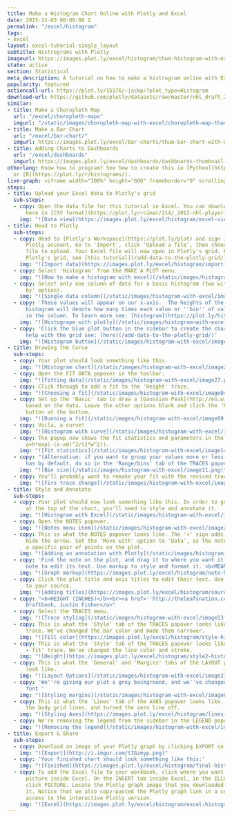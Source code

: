 ```yaml
---
title: Make a Histogram Chart Online with Plotly and Excel
date: 2015-11-03 00:00:00 Z
permalink: "/excel/histogram"
tags:
- excel
layout: excel-tutorial-single_layout
subtitle: Histrograms with Plotly
imageurl: https://images.plot.ly/excel/histogram/thum-histogram-with-excel.png
state: active
section: Statistical
meta_description: A tutorial on how to make a histrogram online with Excel.
popularity: featured
actioncall-url: https://plot.ly/15176/~jackp/?plot_type=Histogram
download-url: https://github.com/plotly/datasets/raw/master/nhl_draft_2013_%40thejustinfisher.csv.zip
similar:
- title: Make a Choropleth Map
  url: "/excel/choropleth-maps"
  imgurl: "/static/images/choropleth-map-with-excel/choropleth-map-thumb.png"
- title: Make a Bar Chart
  url: "/excel/bar-chart/"
  imgurl: https://images.plot.ly/excel/bar-charts/thum-bar-chart-with-excel.png
- title: Adding Charts to Dashboards
  url: "/excel/dashboards"
  imgurl: https://images.plot.ly/excel/dashboards/dashboards-thumbnail.png
otherlang: Know how to program? See how to create this in [Python](https://plot.ly/python/histograms/)
  or [R](https://plot.ly/r/histograms/).
live-graph: <iframe width="100%" height="800" frameborder="0" scrolling="no" src="https://plot.ly/~Dreamshot/6903/_2013-nhl-player-height.embed"></iframe>
steps:
- title: Upload your Excel data to Plotly's grid
  sub-steps:
  - copy: Open the data file for this tutorial in Excel. You can download the file
      here in [CSV format](https://plot.ly/~cimar/214/_2013-nhl-player-height.csv)
    img: "![Data view](https://images.plot.ly/excel/histogram/excel-view-histogram.png)"
- title: Head to Plotly
  sub-steps:
  - copy: Head to [Plotly's Workspace](https://plot.ly/plot) and sign into your free
      Plotly account. Go to 'Import', click 'Upload a file', then choose your Excel
      file to upload. Your Excel file will now open in Plotly's grid. For more about
      Plotly's grid, see [this tutorial](/add-data-to-the-plotly-grid/)
    img: "![Import data](https://images.plot.ly/excel/histogram/import-data-histogram.png)"
  - copy: Select 'Histogram' from the MAKE A PLOT menu.
    img: "![How to make a histogram with excel](/static/images/histogram-with-excel/image18.png)"
  - copy: Select only one column of data for a basic histogram (two with the 'group
      by' option).
    img: "![Single data column](/static/images/histogram-with-excel/image05.png)"
  - copy: 'These values will appear on our x-axis.  The heights of the bars of our
      histogram will denote how many times each value or ''bin'' of values appears
      in the column. To learn more see: [histogram](https://plot.ly/histogram/)'
    img: "![Histograpm with plotly](/static/images/histogram-with-excel/image15.gif)"
  - copy: 'Click the blue plot button in the sidebar to create the chart.  (For more
      help with the grid see: [here](/add-data-to-the-plotly-grid/)'
    img: "![Histogram button](/static/images/histogram-with-excel/image21.png)"
- title: Drawing the Curve
  sub-steps:
  - copy: Your plot should look something like this.
    img: "![Histogram chart](/static/images/histogram-with-excel/image20.png)"
  - copy: Open the FIT DATA popover in the toolbar.
    img: "![Fitting data](/static/images/histogram-with-excel/image27.png)"
  - copy: Click through to add a fit to the 'Height' trace.
    img: "![Choosing a fit](/static/images/histogram-with-excel/image04.png)"
  - copy: Set up the 'Basic' tab to draw a [Gaussian Peak](http://en.wikipedia.org/wiki/Gaussian_function)
      based on the data. Leave the other options blank and click the 'Run this fit'
      button at the bottom.
    img: "![Running a fit](/static/images/histogram-with-excel/image09.png)"
  - copy: Voila, a curve!
    img: "![Histogram with curve](/static/images/histogram-with-excel/image03.png)"
  - copy: The popup now shows the fit statistics and parameters in the curve's equation,
      a+h*exp(-(x-x0)^2/(2*w^2)).
    img: "![Fit statistics](/static/images/histogram-with-excel/image14.png)"
  - copy: "(Alternative: if you want to group your values more or less than Plotly
      has by default, do so in the 'Range/bins' tab of the TRACES popover.)"
    img: "![Bin size](/static/images/histogram-with-excel/image11.png)"
  - copy: You'll probably want to remake your fit with the revised trace.
    img: "![Firs trace change](/static/images/histogram-with-excel/image06.png)"
- title: Style and Annotate
  sub-steps:
  - copy: Your plot should now look something like this. In order to get the graph
      at the top of the chart, you'll need to style and annotate it.
    img: "![Histogram with Excel](/static/images/histogram-with-excel/image03.png)"
  - copy: Open the NOTES popover.
    img: "![Notes menu item](/static/images/histogram-with-excel/image22.png)"
  - copy: This is what the NOTES popover looks like. The '+' sign adds new notes.
      Hide the arrow. Set the 'Move with' option to 'Data', as the note refers to
      a specific pair of points on the plot.
    img: "![Adding an annotation with Plotly](/static/images/histogram-with-excel/image24.png)"
  - copy: 'Find the note on the plot, and drag it to where you want it. Click the
      note to edit its text. Use markup to style and format it. <b>MEAN: 72.8''''<br>MEDIAN:73''''</b>'
    img: "![Graph markup](https://images.plot.ly/excel/histogram/note-histogram.png)"
  - copy: Click the plot title and axis titles to edit their text. Use markup to link
      to your source.
    img: "![Adding titles](https://images.plot.ly/excel/histogram/source-histogram.png)"
  - copy: "<b>HEIGHT (INCHES)</b><br><a href=''http://theleafsnation.com/2014/5/25/justin-s-nhl-draftbook-2013-1963''>NHL
      Draftbook, Justin Fisher</a>"
  - copy: Select the TRACES menu.
    img: "![Trace styling](/static/images/histogram-with-excel/image13.png)"
  - copy: This is what the 'Style' tab of the TRACES popover looks like for the 'Height'
      trace. We've changed the bar color and made them narrower.
    img: "![Fill color](https://images.plot.ly/excel/histogram/style-histogram.png)"
  - copy: This is what the 'Style' tab of the TRACES popover looks like for the 'Height
      - fit' trace. We've changed the line color and stroke.
    img: "![Height](https://images.plot.ly/excel/histogram/style2-histogram.png)"
  - copy: This is what the 'General' and 'Margins' tabs of the LAYOUT popover should
      look like.
    img: "![Layout Options](/static/images/histogram-with-excel/image23.png)"
  - copy: 'We''re giving our plot a grey background, and we''ve changed some of the
      font '
    img: "![Styling margins](/static/images/histogram-with-excel/image02.png)"
  - copy: This is what the 'Lines' tab of the AXES popover looks like. We're hiding
      the body grid lines, and turned the zero line off.
    img: "![Styling Axes](https://images.plot.ly/excel/histogram/lines-histogram.png)"
  - copy: We're removing the legend from the sidebar in the LEGEND popover.
    img: "![Removing the legend](/static/images/histogram-with-excel/image12.png)"
- title: Export & Share
  sub-steps:
  - copy: Download an image of your Plotly graph by clicking EXPORT on the toolbar.
    img: "![Export](http://i.imgur.com/tIGzmyp.png)"
  - copy: 'Your finished chart should look something like this:'
    img: "![Finished](https://images.plot.ly/excel/histogram/final-histogram.png)"
  - copy: To add the Excel file to your workbook, click where you want to insert the
      picture inside Excel. On the INSERT tab inside Excel, in the ILLUSTRATIONS group,
      click PICTURE. Locate the Plotly graph image that you downloaded and then double-click
      it. Notice that we also copy-pasted the Plotly graph link in a cell for easy
      access to the interactive Plotly version.
    img: "![Excel](https://images.plot.ly/excel/histogram/excel-histogram.png)"
---
```



